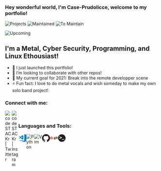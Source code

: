 ### Hey wonderful world, I'm Case-Prudolicce, welcome to my portfolio!
![Projects](https://img.shields.io/badge/Projects-2-blue?style=flat-square&logo=github)
![Maintained](https://img.shields.io/badge/Maintained-1-green?style=flat-square&logo=github)
![To Maintain](https://img.shields.io/badge/To_Maintain-1-red?style=flat-square&logo=github)

![Upcoming](https://img.shields.io/badge/Upcoming-2%3F-purple?style=flat-square&logo=github)

## I'm a Metal, Cyber Security, Programming, and Linux Ethousiast!

- 🔭 I just launched this portfolio!
- 👯 I’m looking to collaborate with other repos!
- 🥅 My current goal for 2021: Break into the remote developper scene
- ⚡ Fun fact: I love to do metal vocals and wish someday to make my own solo band project!

### Connect with me:

[<img align="left" alt="codeSTACKr | Twitter" width="22px" src="https://cdn.jsdelivr.net/npm/simple-icons@v3/icons/twitter.svg" />][twitter]
[<img align="left" alt="codeSTACKr | Instagram" width="22px" src="https://cdn.jsdelivr.net/npm/simple-icons@v3/icons/instagram.svg" />][instagram]

<br />

### Languages and Tools:

[<img align="left" alt="Visual Studio Code" width="26px" src="https://raw.githubusercontent.com/github/explore/80688e429a7d4ef2fca1e82350fe8e3517d3494d/topics/visual-studio-code/visual-studio-code.png" />](https://code.visualstudio.com/)
[<img align="left" alt="Python" width="26px" src="https://raw.githubusercontent.com/bennufactory/explore/Add-Your-First-GitHub-Pull-Request-/topics/python/python.png" />](https://www.python.org/)
[<img align="left" alt="Vim" width="26px" src="https://raw.githubusercontent.com/bennufactory/explore/Add-Your-First-GitHub-Pull-Request-/topics/vim/vim.png" />](https://www.vim.org/)
[<img align="left" alt="GitHub" width="26px" src="https://raw.githubusercontent.com/github/explore/78df643247d429f6cc873026c0622819ad797942/topics/github/github.png" />](https://github.com/case-prudolicce)
[<img align="left" alt="Git" width="26px" src="https://raw.githubusercontent.com/github/explore/80688e429a7d4ef2fca1e82350fe8e3517d3494d/topics/git/git.png" />](https://github.com/case-prudolicce)
[<img align="left" alt="Terminal" width="26px" src="https://raw.githubusercontent.com/github/explore/80688e429a7d4ef2fca1e82350fe8e3517d3494d/topics/terminal/terminal.png" />](https://github.com/alacritty/alacritty)

<br />
<br />

[twitter]: https://twitter.com/case_prudolicce
[instagram]: https://www.instagram.com/case_prudolicce/
